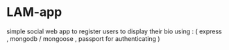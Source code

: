 # LAM-app
simple social web app to register users to display their bio using : ( express , mongodb / mongoose , passport for authenticating )
